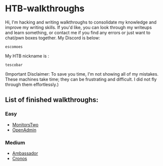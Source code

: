 # HTB-walkthroughs
Hi, I'm hacking and writing walkthroughs to consolidate my knowledge and improve my writing skills. If you'd like, you can look through my writeups and learn something, or contact me if you find any errors or just want to chat/pwn boxes together. My Discord is below:
```
escomoes
```
My HTB nickname is :
```
tescobar
```
(Important Disclaimer: To save you time, I'm not showing all of my mistakes. These machines take time; they can be frustrating and difficult. I did not fly through them effortlessly.)
## List of finished walkthroughs:
### Easy
- [MonitorsTwo](MonitorsTwo.md)
- [OpenAdmin](OpenAdmin.md)
### Medium
- [Ambassador](Ambassador.md)
- [Cronos](Cronos.md)

